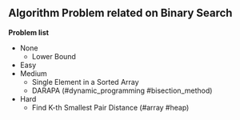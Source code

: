 ## Algorithm Problem related on Binary Search

**Problem list**
* None
	* Lower Bound
* Easy
* Medium
	* Single Element in a Sorted Array
	* DARAPA (\#dynamic\_programming \#bisection\_method)
* Hard
	* Find K-th Smallest Pair Distance (\#array \#heap)